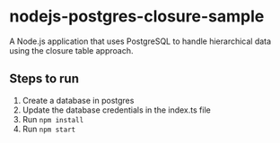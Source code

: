 # nodejs-postgres-closure-sample
A Node.js application that uses PostgreSQL to handle hierarchical data using the closure table approach.

## Steps to run
1. Create a database in postgres
2. Update the database credentials in the index.ts file
3. Run `npm install`
4. Run `npm start`
